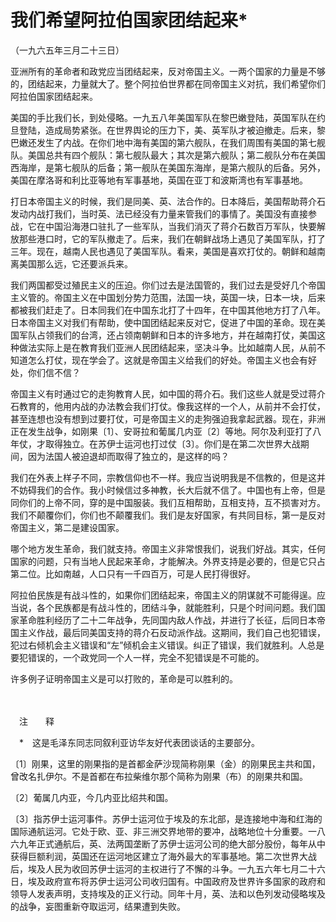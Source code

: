 # 我们希望阿拉伯国家团结起来\*

（一九六五年三月二十三日）

亚洲所有的革命者和政党应当团结起来，反对帝国主义。一两个国家的力量是不够的，团结起来，力量就大了。整个阿拉伯世界都在同帝国主义对抗，我们希望你们阿拉伯国家团结起来。

美国的手比我们长，到处侵略。一九五八年美国军队在黎巴嫩登陆，英国军队在约旦登陆，造成局势紧张。在世界舆论的压力下，美、英军队才被迫撤走。后来，黎巴嫩还发生了内战。在你们地中海有美国的第六舰队，在我们周围有美国的第七舰队。美国总共有四个舰队：第七舰队最大；其次是第六舰队；第二舰队分布在美国西海岸，是第七舰队的后备；第一舰队在美国东海岸，是第六舰队的后备。另外，美国在摩洛哥和利比亚等地有军事基地，英国在亚丁和波斯湾也有军事基地。

打日本帝国主义的时候，我们是同美、英、法合作的。日本降后，美国帮助蒋介石发动内战打我们，当时英、法已经没有力量来管我们的事情了。美国没有直接参战，它在中国沿海港口驻扎了一些军队，当我们消灭了蒋介石数百万军队，快要解放那些港口时，它的军队撤走了。后来，我们在朝鲜战场上遇见了美国军队，打了三年。现在，越南人民也遇见了美国军队。看来，美国是喜欢打仗的。朝鲜和越南离美国那么远，它还要派兵来。

我们两国都受过殖民主义的压迫。你们过去是法国管的，我们过去是受好几个帝国主义管的。帝国主义在中国划分势力范围，法国一块，英国一块，日本一块，后来都被我们赶走了。日本同我们在中国东北打了十四年，在中国其他地方打了八年。日本帝国主义对我们有帮助，使中国团结起来反对它，促进了中国的革命。现在美国军队占领我们的台湾，还占领南朝鲜和日本的许多地方，并在越南打仗，美国这种做法实际上是在教育我们亚洲人民团结起来，坚决斗争。比如越南人民，从前不知道怎么打仗，现在学会了。这就是帝国主义给我们的好处。帝国主义也会有好处，你们信不信？

帝国主义有时通过它的走狗教育人民，如中国的蒋介石。我们这些人就是受过蒋介石教育的，他用内战的办法教会我们打仗。像我这样的一个人，从前并不会打仗，甚至连想也没有想到过要打仗，可是帝国主义的走狗强迫我拿起武器。现在，非洲正在发生战争，如刚果〔1〕、安哥拉和葡属几内亚〔2〕等地。阿尔及利亚打了八年仗，才取得独立。在苏伊士运河也打过仗〔3〕。你们是在第二次世界大战期间，因为法国人被迫退却而取得了独立的，是这样的吗？

我们在外表上样子不同，宗教信仰也不一样。我应当说明我是不信教的，但是这并不妨碍我们的合作。我小时候信过多神教，长大后就不信了。中国也有上帝，但是同你们的上帝不同，穿的是中国服装。我们互相帮助，互相支持，互不损害对方。我们不颠覆你们，你们也不颠覆我们。我们是友好国家，有共同目标，第一是反对帝国主义，第二是建设国家。

哪个地方发生革命，我们就支持。帝国主义非常恨我们，说我们好战。其实，任何国家的问题，只有当地人民起来革命，才能解决。外界支持是必要的，但是它只占第二位。比如南越，人口只有一千四百万，可是人民打得很好。

阿拉伯民族是有战斗性的，如果你们团结起来，帝国主义的阴谋就不可能得逞。应当说，各个民族都是有战斗性的，团结斗争，就能胜利，只是个时间问题。我们国家革命胜利经历了二十二年战争，先同国内敌人作战，并进行了长征，后同日本帝国主义作战，最后同美国支持的蒋介石反动派作战。这期间，我们自己也犯错误，犯过右倾机会主义错误和“左”倾机会主义错误。纠正了错误，我们就胜利。人总是要犯错误的，一个政党同一个人一样，完全不犯错误是不可能的。

许多例子证明帝国主义是可以打败的，革命是可以胜利的。

　　

　注　　释　

　\*　这是毛泽东同志同叙利亚访华友好代表团谈话的主要部分。

〔1〕刚果，这里的刚果指的是首都金萨沙现简称刚果（金）的刚果民主共和国，曾改名扎伊尔。不是首都在布拉柴维尔那个简称为刚果（布）的刚果共和国。

〔2〕葡属几内亚，今几内亚比绍共和国。

〔3〕指苏伊士运河事件。苏伊士运河位于埃及的东北部，是连接地中海和红海的国际通航运河。它处于欧、亚、非三洲交界地带的要冲，战略地位十分重要。一八六九年正式通航后，英、法两国垄断了苏伊士运河公司的绝大部分股份，每年从中获得巨额利润，英国还在运河地区建立了海外最大的军事基地。第二次世界大战后，埃及人民为收回苏伊士运河的主权进行了不懈的斗争。一九五六年七月二十六日，埃及政府宣布将苏伊士运河公司收归国有。中国政府及世界许多国家的政府和领导人发表声明，支持埃及的正义行动。同年十月，英、法和以色列发动侵略埃及的战争，妄图重新夺取运河，结果遭到失败。
